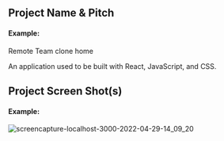 ## Project Name & Pitch

#### Example:

Remote Team clone home 

An application used to be built with React, JavaScript, and CSS.

## Project Screen Shot(s)

#### Example:   

![screencapture-localhost-3000-2022-04-29-14_09_20](https://user-images.githubusercontent.com/24717693/166070057-76ae0366-a468-4be3-bc57-0664dc0e86b5.png)

